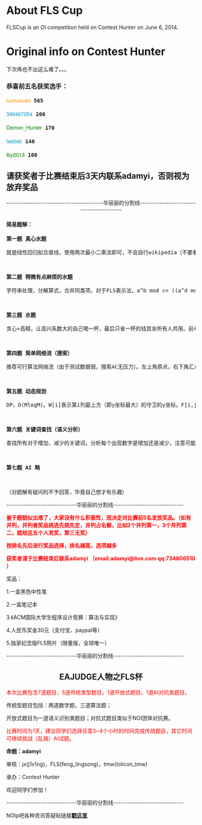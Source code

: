 # About FLS Cup

FLSCup is an OI competition held on Contest Hunter on June 6, 2014.


# Original info on Contest Hunter

<p>下次再也不出这么难了。。。</p>

<h3><strong>恭喜前五名获奖选手：</strong></h3>

<pre>
<a href="http://www.contesthunter.org/user/luoruixuan" style="color: rgb(255, 140, 0); text-decoration: none; font-family: 'Helvetica Neue', Helvetica, Arial, 'Microsoft YaHei', 'WenQuanYi Micro Hei', SimHei, sans-serif; font-size: 14px; line-height: 20px;" title="猎手(Hunter)">luoruixuan</a> <strong>565</strong>

<a href="http://www.contesthunter.org/user/390467054" style="color: rgb(0, 153, 204); text-decoration: none; font-family: 'Helvetica Neue', Helvetica, Arial, 'Microsoft YaHei', 'WenQuanYi Micro Hei', SimHei, sans-serif; font-size: 14px; line-height: 20px;" title="大牛(Bull)">390467054</a> <strong>200</strong>

<a href="http://www.contesthunter.org/user/Demon_Hunter" style="color: rgb(0, 128, 0); text-decoration: none; font-family: 'Helvetica Neue', Helvetica, Arial, 'Microsoft YaHei', 'WenQuanYi Micro Hei', SimHei, sans-serif; font-size: 14px; line-height: 20px;" title="领先学习者(Advanced Learner)">Demon_Hunter</a> <strong>170</strong>

<a href="http://www.contesthunter.org/user/faebdc" style="color: rgb(0, 153, 204); text-decoration: none; font-family: 'Helvetica Neue', Helvetica, Arial, 'Microsoft YaHei', 'WenQuanYi Micro Hei', SimHei, sans-serif; font-size: 14px; line-height: 20px;" title="大牛(Bull)">faebdc</a> <strong>140</strong>

<a href="http://www.contesthunter.org/user/lby2013" style="color: rgb(0, 128, 0); text-decoration: none; font-family: 'Helvetica Neue', Helvetica, Arial, 'Microsoft YaHei', 'WenQuanYi Micro Hei', SimHei, sans-serif; font-size: 14px; line-height: 20px;" title="领先学习者(Advanced Learner)">lby2013</a> <strong>100</strong></pre>

<h2><strong>请获奖者于比赛结束后3天内联系adamyi，否则视为放弃奖品</strong></h2>

<center>
<p>----------------------------------------华丽丽的分割线----------------------------------------</p>
</center>

<h4>简易题解：</h4>

<pre class="p1">
<strong>第一题 真心水题</strong>

就是线性回归拟合直线，使用两次最小二乘法即可，不会自行wikipedia（不要看百度百科，印象中wikipedia比百度百科讲得好）</pre>

<p class="p1">&nbsp;</p>

<pre class="p1">
<strong>第二题 稍微有点麻烦的水题</strong>

字符串处理，分解算式，合并同类项。对于FLS表示法，a^b mod c= ((a^d mod c)^10 mod c * a^e mod c) mod c (e=b mod 10，d=(b-e)/10） 这样有效避免高精度 最后解方程，对于三次方程，可采用因式定理或盛金公式或卡尔丹公式</pre>

<p class="p1">&nbsp;</p>

<pre class="p1">
<strong>第三题 水题</strong>

贪心+高精，让高兴系数大的自己喝一杯，最后只省一杯的钱其余所有人共用。前4点送分，后六点考察高精和大数据量处理速度，对于c语言，scanf超时，建议使用fread。</pre>

<p class="p1">&nbsp;</p>

<pre class="p1">
<strong>第四题 简单网络流（搜索）</strong>

推荐可行算法网络流（由于测试数据弱，搜索AC无压力）。左上角原点，右下角汇点。因多机器人可同时间占据同一位置，将地图中每个点分成两个点(x,y,0)(x,y,1)。网络模型构造：原点s=v(1,1,0)汇点t=v(p,q,1)；在顶点中加入三种类型边e1,e2,e3，容量费用分别记为c1,c2,c3 w1,w2,w3 则 u e1 = v(x, y, 0) -&gt; v(x, y, 1),c1 = MaxInt,w1 = 0。 u e2 = v(x, y, 0) -&gt; v(x, y, 1)，c2 = 1，w2 = -1（这里要求(x, y)必须是植物） u e3 = v(x, y, 1) -&gt; v(x&#39;, y&#39;, 0)，c3 = MaxInt,w3 = 0. 其中x&#39;=x+1 y&#39;=y 或x&#39;=x y&#39;=y+1,1 &lt;= x&#39; &lt;= MaxX，1 &lt;= y&#39; &lt;= MaxY，且(x&#39; y&#39;)非障碍。求流量为n的固定最小费用流。</pre>

<p class="p1">&nbsp;</p>

<pre class="p1">
<strong>第五题 动态规划</strong>

DP，O(MlogM)。W[i]表示第i列最上方（即y坐标最大）的守卫的y坐标。F[i,j]=sqrt((i-j)^2+(s-W[j])^2)表示当前行第i列与第j列最上方的守卫的距离。同理计算出每点上方最近守卫G[i]=min{F[i,j]}表示离当前行第i列最近的守卫的距离。C[i]表示离当前行第i列最近的守卫所在的列，即F[i,C[i]]=G[i]。C[i]一定非降（自行证明），之后二分。</pre>

<p class="p1">&nbsp;</p>

<pre class="p1">
<strong>第六题 关键词查找（语义分析）</strong>

查找所有对于增加、减少的关键词，分析每个出现数字是增加还是减少，注意可能出现如give 3 to&hellip;, 2 to ...的情况。其中1个点需分析主语、宾语，不易拿分，其他4个点想拿分其实不难。</pre>

<p class="p1">&nbsp;</p>

<pre class="p1">
<strong>第七题 AI 略</strong></pre>

<p class="p2">&nbsp;</p>

<p class="p1">（对题解有疑问的不予回答，毕竟自己想才有乐趣）</p>

<p>-----------------------------华丽丽的分割线-----------------------------</p>

<p><span class="marker" style="color:red"><strong>鉴于题貌似出难了，大家没有什么积极性，现决定对比赛前5名发放奖品。（如有并列，并列者奖品挑选先挑先定，并列占名额，比如2个并列第一，3个并列第二，就给这五个人发奖，第三无奖）</strong></span></p>

<p><span class="marker" style="color:red"><strong>按排名先后进行奖品选择，排名越高，选项越多</strong></span></p>

<p><span class="marker" style="color:red"><strong>获奖者请于比赛结束后联系adamyi （email:adamyi@live.com qq:734806510 ）</strong></span></p>

<p>奖品：</p>

<p>1.一盒黑色中性笔</p>

<p>2.一盒笔记本</p>

<p>3.《ACM国际大学生程序设计竞赛：算法与实现》</p>

<p>4.人民币奖金30元（支付宝、paypal等）</p>

<p>5.独家纪念版FLS照片（限量版，全球唯一）</p>

<p>-----------------------------华丽丽的分割线-----------------------------</p>

<center>
<h2>EAJUDGE人物之FLS杯</h2>
</center>

<p style="color: red;">本次比赛包含7道题目，5道传统类型题目，1道开放式题目，1道AI对抗类题目。</p>

<p>传统型题目包括：两道数学题，三道算法题；</p>

<p>开放式题目为一道语义识别类题目；对抗式题目类似于NOI团体对抗赛。</p>

<p style="color: red;">比赛时间为1天，建议同学们选择任意3~4个小时的时间完成传统题目，其它时间可继续挑战（乱搞）AI试题。</p>

<p><b>命题：adamyi</b></p>

<p>审核：jx(j1x1ng)，FLS(feng_lingsong)，tmw(lolicon_tmw)</p>

<p>承办：Contest Hunter</p>

<p>欢迎同学们参加！</p>

<p>-----------------------------华丽丽的分割线-----------------------------</p>

<p>NOIp吧各种资讯答疑贴链接<a href="http://tieba.baidu.com/p/3089086145"><strong>戳这里</strong></a></p>

